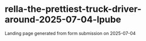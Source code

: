 # rella-the-prettiest-truck-driver-around-2025-07-04-lpube
Landing page generated from form submission on 2025-07-04
